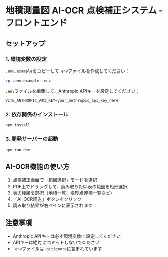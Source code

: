 # 地積測量図 AI-OCR 点検補正システム - フロントエンド

## セットアップ

### 1. 環境変数の設定

`.env.example`をコピーして`.env`ファイルを作成してください：

```bash
cp .env.example .env
```

`.env`ファイルを編集して、Anthropic APIキーを設定してください：

```
VITE_ANTHROPIC_API_KEY=your_anthropic_api_key_here
```

### 2. 依存関係のインストール

```bash
npm install
```

### 3. 開発サーバーの起動

```bash
npm run dev
```

## AI-OCR機能の使い方

1. 点検補正画面で「範囲選択」モードを選択
2. PDF上でドラッグして、読み取りたい表の範囲を矩形選択
3. 表の種類を選択（地積一覧、境界点座標一覧など）
4. 「AI-OCR読込」ボタンをクリック
5. 読み取り結果が右ペインに表示されます

## 注意事項

- Anthropic APIキーは必ず環境変数に設定してください
- APIキーは絶対にコミットしないでください
- `.env`ファイルは`.gitignore`に含まれています